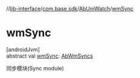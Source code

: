 //[lib-interface](../../../index.md)/[com.base.sdk](../index.md)/[AbUniWatch](index.md)/[wmSync](wm-sync.md)

# wmSync

[androidJvm]\
abstract val [wmSync](wm-sync.md): [AbWmSyncs](../../com.base.sdk.port.sync/-ab-wm-syncs/index.md)

同步模块(Sync module)
